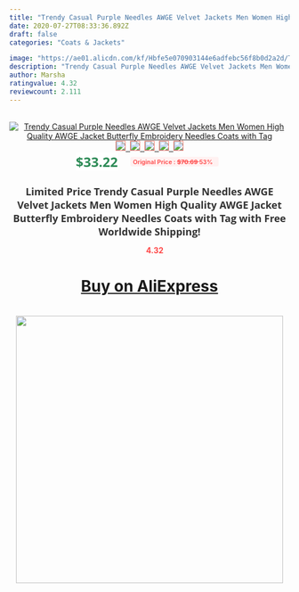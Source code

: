 ```yaml
---
title: "Trendy Casual Purple Needles AWGE Velvet Jackets Men Women High Quality AWGE Jacket Butterfly Embroidery Needles Coats with Tag"
date: 2020-07-27T08:33:36.892Z
draft: false
categories: "Coats & Jackets"

image: "https://ae01.alicdn.com/kf/Hbfe5e070903144e6adfebc56f8b0d2a2d/Trendy-Casual-Purple-Needles-AWGE-Velvet-Jackets-Men-Women-High-Quality-AWGE-Jacket-Butterfly-Embroidery-Needles.jpg"
description: "Trendy Casual Purple Needles AWGE Velvet Jackets Men Women High Quality AWGE Jacket Butterfly Embroidery Needles Coats with Tag"
author: Marsha
ratingvalue: 4.32
reviewcount: 2.111
---
```

<br>
<div style="text-align: center;">
<a href="https://s.click.aliexpress.com/e/_AKmniN" target="_blank" rel="nofollow noopener noreferrer"><img alt="Trendy Casual Purple Needles AWGE Velvet Jackets Men Women High Quality AWGE Jacket Butterfly Embroidery Needles Coats with Tag" class="magnifier-image" src="https://ae01.alicdn.com/kf/Hbfe5e070903144e6adfebc56f8b0d2a2d/Trendy-Casual-Purple-Needles-AWGE-Velvet-Jackets-Men-Women-High-Quality-AWGE-Jacket-Butterfly-Embroidery-Needles.jpg_640x640.jpg">
<br>
<img style="border:1px solid salmon" src="https://ae01.alicdn.com/kf/Hbfe5e070903144e6adfebc56f8b0d2a2d/Trendy-Casual-Purple-Needles-AWGE-Velvet-Jackets-Men-Women-High-Quality-AWGE-Jacket-Butterfly-Embroidery-Needles.jpg_120x120.jpg">&nbsp;&nbsp;<img style="border:1px solid salmon" src="https://ae01.alicdn.com/kf/H3c3f3d8b052149189e24137f6abc3c31z/Trendy-Casual-Purple-Needles-AWGE-Velvet-Jackets-Men-Women-High-Quality-AWGE-Jacket-Butterfly-Embroidery-Needles.jpg_120x120.jpg">&nbsp;&nbsp;<img style="border:1px solid salmon" src="https://ae01.alicdn.com/kf/H06b806e1b3ad413b9fa2444590e8c2f8c/Trendy-Casual-Purple-Needles-AWGE-Velvet-Jackets-Men-Women-High-Quality-AWGE-Jacket-Butterfly-Embroidery-Needles.jpg_120x120.jpg">&nbsp;&nbsp;<img style="border:1px solid salmon" src="https://ae01.alicdn.com/kf/H19a9978a749b4836b0e4b5254382d551n/Trendy-Casual-Purple-Needles-AWGE-Velvet-Jackets-Men-Women-High-Quality-AWGE-Jacket-Butterfly-Embroidery-Needles.jpg_120x120.jpg">&nbsp;&nbsp;<img style="border:1px solid salmon" src="https://ae01.alicdn.com/kf/H03cd03b425d0485fb4f1ea7a0dfe29ceH/Trendy-Casual-Purple-Needles-AWGE-Velvet-Jackets-Men-Women-High-Quality-AWGE-Jacket-Butterfly-Embroidery-Needles.jpg_120x120.jpg"></a></div><br0>
<div style="text-align: center;"><span style="background-color: white; border: 0px; box-sizing: border-box; color: seagreen; display: inline-block; font-family: &quot;open sans&quot; , &quot;arial&quot; , &quot;helvetica&quot; , sans-serif , &quot;heiti&quot;; font-size: 24px; font-stretch: inherit; font-weight: 700; line-height: inherit; margin: 0px 10px 0px 0px; padding: 0px; vertical-align: middle;">$33.22 </span>
<span style="background: rgb(255 , 241 , 241); border-radius: 3px; border: 0px; box-sizing: border-box; color: #ff4747; display: inline-block; font-family: inherit; font-size: 12px; font-stretch: inherit; font-style: inherit; font-variant: inherit; font-weight: 600; line-height: inherit; margin: 0px; padding: 2px 5px; transform: scale(0.9); vertical-align: middle;">Original Price : <b style="text-decoration: line-through;">$70.69 </b> 53%&nbsp;&nbsp;</span></div>
<h1 style="color: #333333; display: inline-block; font-family: &quot;open sans&quot; , &quot;arial&quot; , &quot;helvetica&quot; , sans-serif , &quot;heiti&quot;; font-size: 18px; font-stretch: inherit; font-weight: 700; text-align: center;">Limited Price Trendy Casual Purple Needles AWGE Velvet Jackets Men Women High Quality AWGE Jacket Butterfly Embroidery Needles Coats with Tag with Free Worldwide Shipping!</h1>
<div style="color: #ff4747; text-align: center;">
<img src="https://4.bp.blogspot.com/-M0ZcTcb-5uY/XleCXlxnR4I/AAAAAAAAAEc/OrjgMkXV1oMQFaCRZj5HQwOCBcu3w1FegCPcBGAYYCw/s1600/star.png" style="height: 15px;">&nbsp;<b>4.32</b></div>
<div class="button_cont" align="center"><a class="buynow_a" href="https://s.click.aliexpress.com/e/_AKmniN" target="_blank" rel="nofollow noopener noreferrer"><H1>Buy on AliExpress</H1></a></div><br>
<div class="separator" style="clear: both; text-align: center;">
<img src="https://lh3.googleusercontent.com/-pTy5HemUv9M/XlePHvY0dAI/AAAAAAAAAE4/0nX5iRUoIWY8eMW9Dpxeirr157OZliDIgCLcBGAsYHQ/s1600/badge.gif" width="480">
</div>
